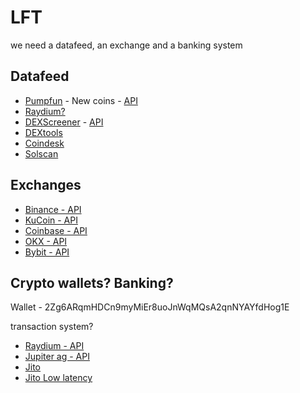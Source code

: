 # LFT
we need a datafeed, an exchange and a banking system

## Datafeed
- [Pumpfun](https://pump.fun/board) - New coins - [API](https://docs.pumpapi.fun/introduction)
- [Raydium?]()
- [DEXScreener](https://dexscreener.com/search) - [API](https://docs.dexscreener.com/api/reference)
- [DEXtools](https://www.dextools.io/)
- [Coindesk](https://www.coindesk.com/)
- [Solscan](https://solscan.io/)

## Exchanges
- [Binance - API](https://www.binance.com/en-GB/binance-api)
- [KuCoin - API](https://www.kucoin.com/api)
- [Coinbase - API](https://docs.cdp.coinbase.com/exchange/docs/getting-started)
- [OKX - API](https://www.okx.com/docs-v5/en/#overview)
- [Bybit - API](https://www.bybit.com/future-activity/en/developer)

## Crypto wallets? Banking?

Wallet - 2Zg6ARqmHDCn9myMiEr8uoJnWqMQsA2qnNYAYfdHog1E

transaction system?
- [Raydium - API](https://docs.raydium.io/raydium/traders/trade-api)
- [Jupiter ag - API](https://station.jup.ag/docs/api)
- [Jito](https://www.jito.network/docs/jitosol/introduction-to-jito/)
- [Jito Low latency](https://docs.jito.wtf/en/latest/lowlatencytxnsend.html)
